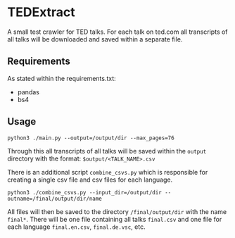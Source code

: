 # TEDExtract

A small test crawler for TED talks. For each talk on ted.com all transcripts of all talks will be downloaded and saved within a separate file.

## Requirements

As stated within the requirements.txt:

 - pandas
 - bs4

## Usage

```
python3 ./main.py --output=/output/dir --max_pages=76
```

Through this all transcripts of all talks will be saved within the `output` directory with the format:
```$output/<TALK_NAME>.csv```

There is an additional script `combine_csvs.py` which is responsible for creating a single csv file and csv files for each language.

```
python3 ./combine_csvs.py --input_dir=/output/dir --outname=/final/output/dir/name
```

All files will then be saved to the directory `/final/output/dir` with the name `final*`. There will be one file containing all
talks `final.csv` and one file for each language `final.en.csv`, `final.de.vsc`, etc.